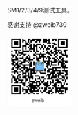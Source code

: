SM1/2/3/4/9测试工具。

感谢支持 @zweib730


[![支付宝](/IDB_MM.bmp "zweib")](https://github.com/zweib730/SM9-misc/blob/master/IDB_MM.bmp)

